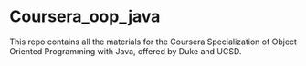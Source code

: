 # Coursera_oop_java

This repo contains all the materials for the Coursera Specialization of Object Oriented Programming with Java, offered by Duke and UCSD.
